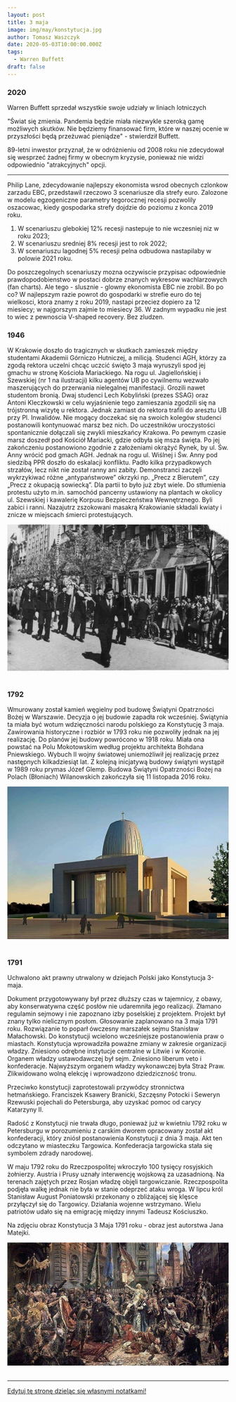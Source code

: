 ```yaml
---
layout: post
title: 3 maja
image: img/may/konstytucja.jpg
author: Tomasz Waszczyk
date: 2020-05-03T10:00:00.000Z
tags:
  - Warren Buffett
draft: false
---
```


### 2020

Warren Buffett sprzedał wszystkie swoje udziały w liniach lotniczych

"Świat się zmienia. Pandemia będzie miała niezwykle szeroką gamę możliwych skutków. Nie będziemy finansować firm, które w naszej ocenie w przyszłości będą przeżuwać pieniądze" - stwierdził Buffett.

89-letni inwestor przyznał, że w odróżnieniu od 2008 roku nie zdecydował się wesprzeć żadnej firmy w obecnym kryzysie, ponieważ nie widzi odpowiednio "atrakcyjnych" opcji.

---

Philip Lane, zdecydowanie najlepszy ekonomista wsrod obecnych czlonkow zarzadu EBC, przedstawil rzeczowo 3 scenariusze dla strefy euro. Zalozone w modelu egzogeniczne parametry tegorocznej recesji pozwolily oszacowac, kiedy gospodarka strefy dojdzie do poziomu z konca 2019 roku.

1. W scenariuszu glebokiej 12% recesji nastepuje to nie wczesniej niz w roku 2023;
2. W scenariuszu sredniej 8% recesji jest to rok 2022;
3. W scenariuszu lagodnej 5% recesji pelna odbudowa nastapilaby w polowie 2021 roku. 

Do poszczegolnych scenariuszy mozna oczywiscie przypisac odpowiednie prawdopodobienstwo w postaci dobrze znanych wykresow wachlarzowych (fan charts). Ale tego - slusznie - glowny ekonomista EBC nie zrobil. Bo po co? W najlepszym razie powrot do gospodarki w strefie euro do tej wielkosci, ktora  znamy z roku 2019, nastapi przeciez dopiero za 12 miesiecy; w najgorszym zajmie to miesiecy 36.
W zadnym wypadku nie jest to wiec z pewnoscia V-shaped recovery. Bez zludzen.

<!-- Tak to wygląda mniej więcej :

Niemiecki wirusolog twierdzi, że epidemia potrwa aż do wynalezienia skutecznej szczepionki. Francuski wirusolog twierdzi, że epidemia samoczynnie wygaśnie za kilka tygodni.
Chiński wirusolog twierdzi, że Covid będzie powracał jak grypa sezonowa.
Włoski lekarz twierdzi, że wyleczeni pacjenci nabierają trwałej odporności.
Brytyjski lekarz twierdzi, że pacjenci mogą być odporni tylko przez kilka tygodni lub miesięcy.
Polscy lekarze twierdzą, że wyleczeni pacjenci nie mogą nikogo zarazić.
Chiński lekarz twierdzi, że wyleczeni pacjenci mogą nadal zakażać.
UK podjęła decyzję o wytwarzaniu "odporności stadnej", by po 2 tygodniach w obliczu tysięcy zakażeń w panice zamknąć wszystko.
Polska podjęła decyzję o zamknięciu wszystkiego w obliczu kilku przypadków, by w szczycie epidemii zacząć "odmrażać gospodarkę".
Nakazał też noszenie masek, do czego połowa ludzi się w ogóle nie stosuje.
Szwecja kazała przygotować się obywatelom na "miesiące lub lata pełne bólu, śmierci i cierpienia", by po 2-3 tygodniach stwierdzić że najgorsze mają już za sobą.
Łukaszenka twierdził, że wirusa wyleczy sauna, wódka i traktor. Jego obywatele byli przeciwnego zdania i sami postanowili bojkotować mecze i nosić maski.
W przeciwieństwie do WHO, która cały czas twierdzi że maski nic nie dają, a wirusa wyleczą testy i zamknięcie wszystkiego na 2 lata.
Trump twierdził, że koronawirus to nic groźniejszego od grypy. Po kilku tygodniach wprowadził stan wyjątkowy i zamknął cały kraj w kwarantannie, zapowiadając wielomiesięczną izolację. Spowodował tym samym panikę, krach i rekordowe bezrobocie. Po kolejnych paru tygodniach stwierdził, że trzeba powoli wracać do normalności.
Rząd Polski zakazał spacerów po pustych lasach i łąkach, jednocześnie pozostawiając czynne fabryki, autobusy i tramwaje.
Rząd Hiszpanii postanowił karać 30-tysięcznym mandatem każdego, kto wyjdzie na spacer w pustej okolicy, jednocześnie pozwalając na jazdę 20 minut autobusem do wielkiego hipermarketu, w celu zakupu 2 bułek i butelki coli.
Rząd Danii zamknął kościoły nawet dla mszy z 5 wiernymi, jednocześnie otwierając przedszkola.
Rząd Rosji w ogóle nie zamknął cerkwii, takie decyzje podjęli natomiast biskupi i księża.
Rząd Grecji zamknął cerkwie, mimo potężnego oporu i gróźb patriarchów, doszło nawet do aresztowań duchownych.
Chiny twierdzą, że COVID-19 to amerykańska broń biologiczna.
USA twierdzi, że COVID-19 to chińska broń biologiczna.
Większość naukowców twierdzi, że wirus jest naturalny jak grypa, a powstał z hybrydy wirusa z łuskowca, nietoperza i czort wie czego jeszcze, a potem nagle przeniósł się na człowieka (nie wolno twierdzić że od zjedzenia gacka bo to rasizm!) i zaczął masowo zakażać miliony ludzi w różnych miejscach na świecie.
W zasadzie nikt nie wie ilu jest naprawdę zakażonych.
Nikt nie ma pojęcia, ilu będzie ich jutro, nie mówiąc o przewidywaniu na miesiąc.
Nikt nie potrafi powiedzieć, jakie czynniki - klimatyczne, genetyczne, społeczne, czy jeszcze inne, mają na niego największy wpływ.
Niech żyją domorośli eksperci kanapowi!
Niech żyją mędrcy komentarzy internetowych!
Macie swoje 5 minut. W zasadzie możecie ogłosić tutaj każdą teorię na temat tego wirusa i będzie ona tak samo prawdopodobna jak wywody profesorów uniwersytetu...". -->

### 1946

W Krakowie doszło do tragicznych w skutkach zamieszek między studentami Akademii Górniczo Hutniczej, a milicją.
Studenci AGH, którzy za zgodą rektora uczelni chcąc uczcić święto 3 maja wyruszyli spod jej gmachu w stronę Kościoła Mariackiego.
Na rogu ul. Jagiellońskiej i Szewskiej (nr 1 na ilustracji) kilku agentów UB po cywilnemu wezwało maszerujących do przerwania nielegalnej manifestacji. Grozili nawet studentom bronią. Dwaj studenci Lech Kobyliński (prezes SSAG) oraz Antoni Kleczkowski w celu wyjaśnienie tego zamieszania zgodzili się na trójstronną wizytę u rektora. Jednak zamiast do rektora trafili do aresztu UB przy Pl. Inwalidów.
Nie mogący doczekać się na swoich kolegów studenci postanowili kontynuować marsz bez nich. Do uczestników uroczystości spontanicznie dołączali się zwykli mieszkańcy Krakowa. Po pewnym czasie marsz doszedł pod Kościół Mariacki, gdzie odbyła się msza święta.
Po jej zakończeniu postanowiono zgodnie z założeniami okrążyć Rynek, by ul. Św. Anny wrócić pod gmach AGH. Jednak na rogu ul. Wiślnej i Św. Anny pod siedzibą PPR doszło do eskalacji konfliktu. Padło kilka przypadkowych strzałów, lecz nikt nie został ranny ani zabity. Demonstranci zaczęli wykrzykiwać różne „antypaństwowe” okrzyki np. „Precz z Bierutem”, czy „Precz z okupacją sowiecką”.
Dla partii to było już zbyt wiele. Do stłumienia protestu użyto m.in. samochód pancerny ustawiony na plantach w okolicy ul. Szewskiej i kawalerię Korpusu Bezpieczeństwa Wewnętrznego. Byli zabici i ranni. Nazajutrz zszokowani masakrą Krakowianie składali kwiaty i znicze w miejscach śmierci protestujących.

<img src="./img/may/agh.jpg"><br><br>

### 1792

Wmurowany został kamień węgielny pod budowę Świątyni Opatrzności Bożej w Warszawie.
Decyzja o jej budowie zapadła rok wcześniej.
Świątynia ta miała być wotum wdzięczności narodu polskiego za Konstytucję 3 maja. Zawirowania historyczne i rozbiór w 1793 roku nie pozwoliły jednak na jej realizację. Do planów jej budowy powrócono w 1918 roku. Miała ona powstać na Polu Mokotowskim według projektu architekta Bohdana Pniewskiego. Wybuch II wojny światowej uniemożliwił jej realizację przez następnych kilkadziesiąt lat.
Z kolejną inicjatywą budowy świątyni wystąpił w 1989 roku prymas Józef Glemp.
Budowa Świątyni Opatrzności Bożej na Polach (Błoniach) Wilanowskich zakończyła się 11 listopada 2016 roku.

<img src="./img/may/blonie-wilanowskie.jpg"><br><br>

### 1791

Uchwalono akt prawny utrwalony w dziejach Polski jako Konstytucja 3-maja.

Dokument przygotowywany był przez dłuższy czas w tajemnicy, z obawy, aby konserwatywna część posłów nie udaremniła jego realizacji. Złamano regulamin sejmowy i nie zapoznano izby poselskiej z projektem. Projekt był znany tylko nielicznym posłom. Głosowanie zaplanowano na 3 maja 1791 roku. Rozwiązanie to poparł ówczesny marszałek sejmu Stanisław Małachowski.
Do konstytucji wcielono wcześniejsze postanowienia praw o miastach. Konstytucja wprowadziła poważne zmiany w zakresie organizacji władzy. Zniesiono odrębne instytucje centralne w Litwie i w Koronie. Organem władzy ustawodawczej był sejm. Zniesiono liberum veto i konfederacje. Najwyższym organem władzy wykonawczej była Straż Praw. Zlikwidowano wolną elekcję i wprowadzono dziedziczność tronu.

Przeciwko konstytucji zaprotestowali przywódcy stronnictwa hetmańskiego. Franciszek Ksawery Branicki, Szczęsny Potocki i Seweryn Rzewuski pojechali do Petersburga, aby uzyskać pomoc od carycy Katarzyny II.

Radość z Konstytucji nie trwała długo, ponieważ już w kwietniu 1792 roku w Petersburgu w porozumieniu z carskim dworem opracowany został akt konfederacji, który zniósł postanowienia Konstytucji z dnia 3 maja. Akt ten odczytano w miasteczku Targowica. Konfederacja targowicka stała się symbolem zdrady narodowej.

W maju 1792 roku do Rzeczpospolitej wkroczyło 100 tysięcy rosyjskich żołnierzy. Austria i Prusy uznały interwencję wojskową za uzasadnioną. Na terenach zajętych przez Rosjan władzę objęli targowiczanie. Rzeczpospolita podjęła walkę jednak nie była w stanie odeprzeć ataku wroga. W lipcu król Stanisław August Poniatowski przekonany o zbliżającej się klęsce przyłączył się do Targowicy. Działania wojenne wstrzymano. Wielu patriotów udało się na emigrację między innymi Tadeusz Kościuszko.

Na zdjęciu obraz Konstytucja 3 Maja 1791 roku - obraz jest autorstwa Jana Matejki.

<img src="./img/may/konstytucja.jpg"><br><br>

---

<a href="https://github.com/TomaszWaszczyk/historia.waszczyk.com/edit/master/src/content/may-3.md" target="_blank">Edytuj tę stronę dzieląc się własnymi notatkami!</a>
